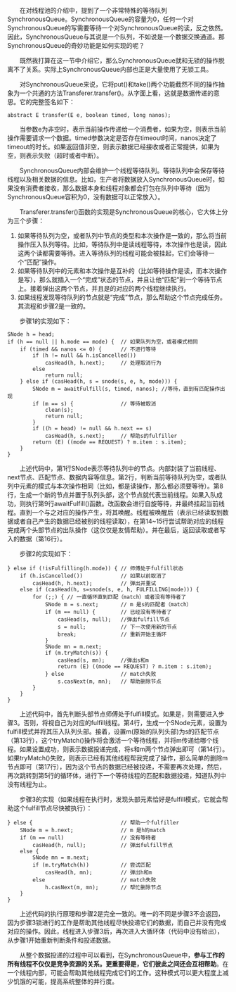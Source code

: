 &emsp;&emsp;在对线程池的介绍中，提到了一个非常特殊的等待队列SynchronousQueue。SynchronousQueue的容量为0，任何一个对SynchronousQueue的写需要等待一个对SynchronousQueue的读，反之依然。因此，SynchronousQueue与其说是一个队列，不如说是一个数据交换通道。那SynchronousQueue的奇妙功能是如何实现的呢？

&emsp;&emsp;既然我打算在这一节中介绍它，那么SynchronousQueue就和无锁的操作脱离不了关系。实际上SynchronousQueue内部也正是大量使用了无锁工具。

&emsp;&emsp;对SynchronousQueue来说，它将put()和take()两个功能截然不同的操作抽象为一个共通的方法Transferer.transfer()。从字面上看，这就是数据传递的意思。它的完整签名如下：
```
abstract E transfer(E e, boolean timed, long nanos);
```
&emsp;&emsp;当参数e为非空时，表示当前操作传递给一个消费者，如果为空，则表示当前操作需要请求一个数据。timed参数决定是否存在timeout时间，nanos决定了timeout的时长。如果返回值非空，则表示数据已经接收或者正常提供，如果为空，则表示失败（超时或者中断）。

&emsp;&emsp;SynchronousQueue内部会维护一个线程等待队列。等待队列中会保存等待线程以及相关数据的信息。比如，生产者将数据放入SynchronousQueue时，如果没有消费者接收，那么数据本身和线程对象都会打包在队列中等待（因为SynchronousQueue容积为0，没有数据可以正常放入）。

&emsp;&emsp;Transferer.transfer()函数的实现是SynchronousQueue的核心，它大体上分为三个步骤：

1. 如果等待队列为空，或者队列中节点的类型和本次操作是一致的，那么将当前操作压入队列等待。比如，等待队列中是读线程等待，本次操作也是读，因此这两个读都需要等待。进入等待队列的线程可能会被挂起，它们会等待一个“匹配”操作。
2. 如果等待队列中的元素和本次操作是互补的（比如等待操作是读，而本次操作是写），那么就插入一个“完成”状态的节点，并且让他“匹配”到一个等待节点上。接着弹出这两个节点，并且是的对应的两个线程继续执行。
3. 如果线程发现等待队列的节点就是“完成”节点，那么帮助这个节点完成任务。其流程和步骤2是一致的。

&emsp;&emsp;步骤1的实现如下：
```
SNode h = head;
if (h == null || h.mode == mode) {  // 如果队列为空，或者模式相同
    if (timed && nanos <= 0) {      // 不进行等待
        if (h != null && h.isCancelled())
            casHead(h, h.next);     // 处理取消行为
        else
            return null;
    } else if (casHead(h, s = snode(s, e, h, mode))) {
        SNode m = awaitFulfill(s, timed, nanos); //等待，直到有匹配操作出现
        if (m == s) {               // 等待被取消
            clean(s);
            return null;
        }
        if ((h = head) != null && h.next == s)
            casHead(h, s.next);     // 帮助s的fulfiller
        return (E) ((mode == REQUEST) ? m.item : s.item);
    }
}
```
&emsp;&emsp;上述代码中，第1行SNode表示等待队列中的节点。内部封装了当前线程、next节点、匹配节点、数据内容等信息。第2行，判断当前等待队列为空，或者队列中元素的模式与本次操作相同（比如，都是读操作，那么都必须要等待）。第8行，生成一个新的节点并置于队列头部，这个节点就代表当前线程。如果入队成功，则执行第9行awaitFulfill()函数。改函数会进行自旋等待，并最终挂起当前线程。直到一个与之对应的操作产生，将其唤醒。线程被唤醒后（表示已经读取到数据或者自己产生的数据已经被别的线程读取），在第14~15行尝试帮助对应的线程完成两个头部节点的出队操作（这仅仅是友情帮助）。并在最后，返回读取或者写入的数据（第16行）。

&emsp;&emsp;步骤2的实现如下：
```
} else if (!isFulfilling(h.mode)) { // 师傅处于fulfill状态
    if (h.isCancelled())            // 如果以前取消了
        casHead(h, h.next);         // 弹出并重试
    else if (casHead(h, s=snode(s, e, h, FULFILLING|mode))) {
        for (;;) { // 一直循环直到匹配（match）或者没有等待者了
            SNode m = s.next;       // m 是s的匹配者（match）
            if (m == null) {        // 已经没有等待者了
                casHead(s, null);   //弹出fulfill节点
                s = null;           // 下一次使用新的节点
                break;              // 重新开始主循环
            }
            SNode mn = m.next;
            if (m.tryMatch(s)) {
                casHead(s, mn);     //弹出s和m
                return (E) ((mode == REQUEST) ? m.item : s.item);
            } else                  // match失败
                s.casNext(m, mn);   // 帮助删除节点
        }
    }
}
```
&emsp;&emsp;上述代码中，首先判断头部节点师傅处于fulfill模式。如果是，则需要进入步骤3。否则，将视自己为对应的fulfill线程。第4行，生成一个SNode元素，设置为fulfill模式并将其压入队列头部。接着，设置m(原始的队列头部)为s的匹配节点（第13行），这个tryMatch()操作将会激活一个等待线程，并将m传递给哪个线程。如果设置成功，则表示数据投递完成，将s和m两个节点弹出即可（第14行）。如果tryMatch()失败，则表示已经有其他线程帮我完成了操作，那么简单的删除m节点即可（第17行），因为这个节点的数据已经被投递，不需要再次处理，然后，再次跳转到第5行的循环体，进行下一个等待线程的匹配和数据投递，知道队列中没有线程为止。

&emsp;&emsp;步骤3的实现（如果线程在执行时，发现头部元素恰好是fulfill模式，它就会帮助这个fulfill节点尽快被执行）：
```
} else {                            // 帮助一个fulfiller
    SNode m = h.next;               // m 是h的match
    if (m == null)                  // 没有等待者
        casHead(h, null);           // 弹出fulfill节点
    else {
        SNode mn = m.next;
        if (m.tryMatch(h))          // 尝试匹配
            casHead(h, mn);         // 弹出h和m
        else                        // match失败
            h.casNext(m, mn);       // 帮忙删除节点
    }
}
```
&emsp;&emsp;上述代码的执行原理和步骤2是完全一致的。唯一的不同是步骤3不会返回，因为步骤3锁进行的工作是帮助其他线程尽快投递它们的数据，而自己并没有完成对应的操作。因此，线程进入步骤3后，再次进入大循环体（代码中没有给出），从步骤1开始重新判断条件和投递数据。

&emsp;&emsp;从整个数据投递的过程中可以看到，在SynchronousQueue中，**参与工作的所有线程不仅仅是竞争资源的关系。更重要得是，它们彼此之间还会互相帮助**。在一个线程内部，可能会帮助其他线程完成它们的工作。这种模式可以更大程度上减少饥饿的可能，提高系统整体的并行度。